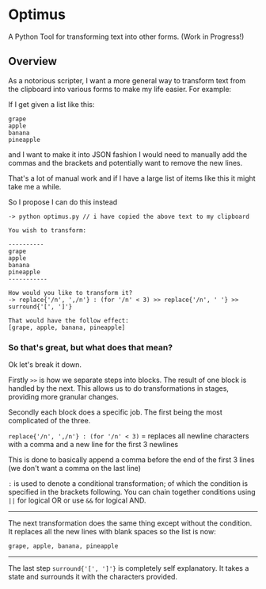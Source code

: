 # Optimus
A Python Tool for transforming text into other forms. (Work in Progress!)

## Overview

As a notorious scripter, I want a more general way to transform text from the clipboard into various forms to make my life easier. For example:

If I get given a list like this:
```
grape
apple
banana
pineapple
```
and I want to make it into JSON fashion I would need to manually add the commas and the brackets and potentially want to remove the new lines.

That's a lot of manual work and if I have a large list of items like this it might take me a while.

So I propose I can do this instead
```
-> python optimus.py // i have copied the above text to my clipboard

You wish to transform:

----------
grape
apple
banana
pineapple
-----------

How would you like to transform it?
-> replace{'/n', ',/n'} : (for '/n' < 3) >> replace{'/n', ' '} >> surround{'[', ']'}

That would have the follow effect: 
[grape, apple, banana, pineapple]
```
### So  that's great, but what does that mean?

Ok let's break it down.

Firstly `>>` is how we separate steps into blocks. The result of one block is handled by the next. This allows us to do transformations in stages, providing more granular changes.

Secondly each block does a specific job. The first being the most complicated of the three.

`replace{'/n', ',/n'} : (for '/n' < 3)` = replaces all newline characters with a comma and a new line for the first 3 newlines

This is done to basically append a comma before the end of the first 3 lines (we don't want a comma on the last line)

`:` is used to denote a conditional transformation; of which the condition is specified in the brackets following. You can chain together conditions using `||` for logical OR or use `&&` for logical AND.

---

The next transformation does the same thing except without the condition. It replaces all the new lines with blank spaces so the list is now:
```
grape, apple, banana, pineapple
```

---

The last step `surround{'[', ']'}` is completely self explanatory. It takes a state and surrounds it with the characters provided. 